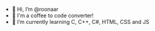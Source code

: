 - 👋 Hi, I’m @roonaar
- 👀 I'm a coffee to code converter!
- 🌱 I’m currently learning C, C++, C#, HTML, CSS and JS

<!---
roonaar/roonaar is a ✨ special ✨ repository because its `README.md` (this file) appears on your GitHub profile.
You can click the Preview link to take a look at your changes.
--->
